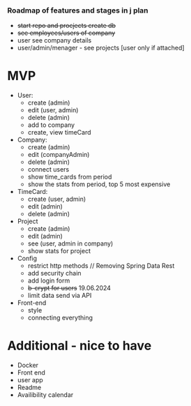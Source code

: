 ### Roadmap of features and stages in j plan
- ~~start repo and procjects create db~~
- ~~see employees/users of company~~
- user see company details
- user/admin/menager - see projects [user only if attached]


# MVP
* User:
  - create (admin)
  - edit (user, admin)
  - delete (admin)
  - add to company
  - create, view timeCard
* Company:
  - create (admin)
  - edit (companyAdmin)
  - delete (admin)
  - connect users
  - show time_cards from period
  - show the stats from period, top 5 most expensive
* TimeCard:
  - create (user, admin)
  - edit (admin)
  - delete (admin)
* Project
  - create (admin)
  - edit (admin)
  - see (user, admin in company)
  - show stats for project
* Config 
  - restrict http methods  // Removing Spring Data Rest
  - add security chain
  - add login form
  - ~~b-crypt for users~~ 19.06.2024
  - limit data send via API
* Front-end
  - style
  - connecting everything


# Additional - nice to have
  - Docker
  - Front end
  - user app
  - Readme
  - Availibility calendar
